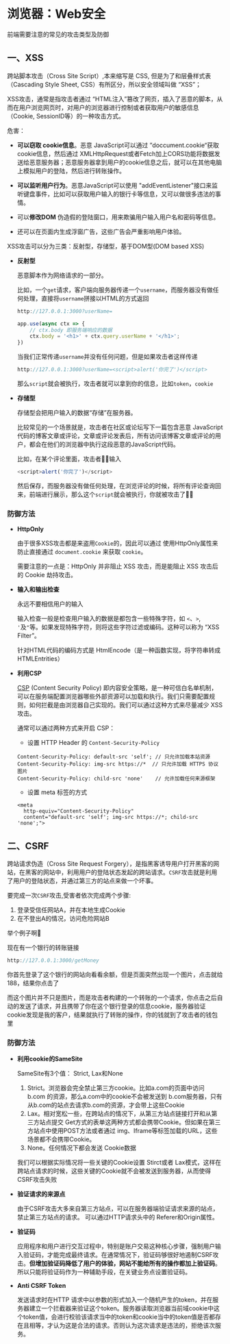 # 浏览器：Web安全

前端需要注意的常见的攻击类型及防御

## 一、XSS

跨站脚本攻击（Cross Site Script）,本来缩写是 CSS, 但是为了和层叠样式表（Cascading Style Sheet, CSS）有所区分，所以安全领域叫做 “XSS”；

XSS攻击，通常是指攻击者通过 “HTML注入”篡改了网页，插入了恶意的脚本，从而在用户浏览网页时，对用户的浏览器进行控制或者获取用户的敏感信息（Cookie, SessionID等）的一种攻击方式。

危害：

* **可以窃取 cookie信息**。恶意 JavaScript可以通过 ”doccument.cookie“获取cookie信息，然后通过 XMLHttpRequest或者Fetch加上CORS功能将数据发送给恶意服务器；恶意服务器拿到用户的cookie信息之后，就可以在其他电脑上模拟用户的登陆，然后进行转账操作。

* **可以监听用户行为**。恶意JavaScript可以使用 "addEventListener"接口来监听键盘事件，比如可以获取用户输入的银行卡等信息，又可以做很多违法的事情。

* 可以**修改DOM** 伪造假的登陆窗口，用来欺骗用户输入用户名和密码等信息。

* 还可以在页面内生成浮窗广告，这些广告会严重影响用户体验。

XSS攻击可以分为三类：反射型，存储型，基于DOM型(DOM based XSS)

* **反射型**

  恶意脚本作为网络请求的一部分。

  比如，一个`get`请求，客户端向服务器传递一个`username`，而服务器没有做任何处理，直接将`username`拼接以HTML的方式返回

  ```js
  http://127.0.0.1:3000?userName=
  ```

  ```js
  app.use(async ctx => {
      // ctx.body 即服务端响应的数据
      ctx.body = '<h1>' + ctx.query.userName + '</h1>';
  })
  ```

  当我们正常传递`username`并没有任何问题，但是如果攻击者这样传递

  ```js
  http://127.0.0.1:3000?userName=<script>alert('你完了')</script>
  ```

  那么`script`就会被执行，攻击者就可以拿到你的信息，比如`token`，`cookie`

* **存储型**

  存储型会把用户输入的数据“存储”在服务器。

  比较常见的一个场景就是，攻击者在社区或论坛写下一篇包含恶意 JavaScript代码的博客文章或评论，文章或评论发表后，所有访问该博客文章或评论的用户，都会在他们的浏览器中执行这段恶意的JavaScript代码。

  比如，在某个评论里面，攻击者🧛‍♀️输入

  ```js
  <script>alert('你完了')</script>
  ```

  然后保存，而服务器没有做任何处理，在浏览评论的时候，将所有评论查询回来，前端进行展示，那么这个`script`就会被执行，你就被攻击了🤦‍♂️

### 防御方法

* **HttpOnly**

  由于很多XSS攻击都是来盗用`Cookie`的，因此可以通过 使用HttpOnly属性来防止直接通过 `document.cookie` 来获取 `cookie`。

  需要注意的一点是：HttpOnly 并非阻止 XSS 攻击，而是能阻止 XSS 攻击后的 Cookie 劫持攻击。

* **输入和输出检查**

  永远不要相信用户的输入

  输入检查一般是检查用户输入的数据是都包含一些特殊字符，如 `<`、`>`, `'`及`"`等。如果发现特殊字符，则将这些字符过滤或编码。这种可以称为 “XSS Filter”。

  针对HTML代码的编码方式是 HtmlEncode（是一种函数实现，将字符串转成 HTMLEntrities）

* **利用CSP**

  [CSP](https://link.juejin.cn/?target=https%3A%2F%2Fdeveloper.mozilla.org%2Fzh-CN%2Fdocs%2FWeb%2FHTTP%2FCSP) (Content Security Policy) 即内容安全策略，是一种可信白名单机制，可以在服务端配置浏览器哪些外部资源可以加载和执行。我们只需要配置规则，如何拦截是由浏览器自己实现的。我们可以通过这种方式来尽量减少 XSS 攻击。

  通常可以通过两种方式来开启 CSP：

  - 设置 HTTP Header 的 `Content-Security-Policy`

  ```
  Content-Security-Policy: default-src 'self'; // 只允许加载本站资源
  Content-Security-Policy: img-src https://*  // 只允许加载 HTTPS 协议图片
  Content-Security-Policy: child-src 'none'    // 允许加载任何来源框架
  ```

  - 设置 meta 标签的方式

  ```
  <meta 
  	http-equiv="Content-Security-Policy" 
  	content="default-src 'self'; img-src https://*; child-src 'none';">
  ```



## 二、CSRF

跨站请求伪造（Cross Site Request Forgery），是指黑客诱导用户打开黑客的网站，在黑客的网站中，利用用户的登陆状态发起的跨站请求。`CSRF`攻击就是利用了用户的登陆状态，并通过第三方的站点来做一个坏事。

要完成一次`CSRF`攻击,受害者依次完成两个步骤:

1. 登录受信任网站A，并在本地生成Cookie
2. 在不登出A的情况，访问危险网站B

举个例子啊🎈

现在有一个银行的转账链接

```js
http://127.0.0.1:3000/getMoney
```

你首先登录了这个银行的网站向看看余额，但是页面突然出现一个图片，点击就给188，结果你点击了

而这个图片并不只是图片，而是攻击者构建的一个转账的一个请求，你点击之后自动的发送了请求，并且携带了你在这个银行登录的信息cookie，服务器验证cookie发现是我的客户，结果就执行了转账的操作，你的钱就到了攻击者的钱包里

### 防御方法

* **利用cookie的SameSite**

  SameSite有3个值： Strict, Lax和None

  1. Strict。浏览器会完全禁止第三方cookie。比如a.com的页面中访问 b.com 的资源，那么a.com中的cookie不会被发送到 b.com服务器，只有从b.com的站点去请求b.com的资源，才会带上这些Cookie
  2. Lax。相对宽松一些，在跨站点的情况下，从第三方站点链接打开和从第三方站点提交 Get方式的表单这两种方式都会携带Cookie。但如果在第三方站点中使用POST方法或者通过 img、Iframe等标签加载的URL，这些场景都不会携带Cookie。
  3. None。任何情况下都会发送 Cookie数据

  我们可以根据实际情况将一些关键的Cookie设置 Stirct或者 Lax模式，这样在跨站点请求的时候，这些关键的Cookie就不会被发送到服务器，从而使得CSRF攻击失败

* **验证请求的来源点**

  由于CSRF攻击大多来自第三方站点，可以在服务器端验证请求来源的站点，禁止第三方站点的请求。 可以通过HTTP请求头中的 Referer和Origin属性。

* **验证码**

  应用程序和用户进行交互过程中，特别是账户交易这种核心步骤，强制用户输入验证码，才能完成最终请求。在通常情况下，验证码够很好地遏制CSRF攻击。**但增加验证码降低了用户的体验，网站不能给所有的操作都加上验证码**。所以只能将验证码作为一种辅助手段，在关键业务点设置验证码。

* **Anti CSRF Token**

  发送请求时在HTTP 请求中以参数的形式加入一个随机产生的token，并在服务器建立一个拦截器来验证这个token。服务器读取浏览器当前域cookie中这个token值，会进行校验该请求当中的token和cookie当中的token值是否都存在且相等，才认为这是合法的请求。否则认为这次请求是违法的，拒绝该次服务。



